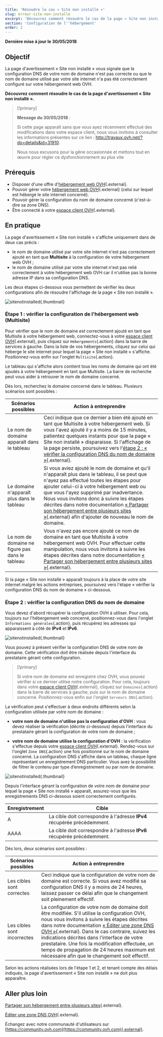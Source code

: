 ```yaml
---
title: 'Résoudre le cas « Site non installé »'
slug: erreur-site-non-installe
excerpt: 'Découvrez comment résoudre le cas de la page « Site non installé »'
section: 'Configuration de l''hébergement'
order: 2
---
```


**Dernière mise à jour le 30/05/2018**

## Objectif

La page d'avertissement « Site non installé » vous signale que la configuration DNS de votre nom de domaine n'est pas correcte ou que le nom de domaine utilisé par votre site internet n'a pas été correctement configuré sur votre hébergement web OVH.

**Découvrez comment résoudre le cas de la page d'avertissement « Site non installé ».**

> [!primary]
>
> **Message du 30/05/2018** :
> 
> Si cette page apparaît sans que vous ayez récemment effectué des modifications dans votre espace client, nous vous invitons à consulter les informations présentes sur ce lien : <http://travaux.ovh.net/?do=details&id=31910>.
> 
> Nous nous excusons pour la gêne occasionnée et mettons tout en œuvre pour régler ce dysfonctionnement au plus vite
>

## Prérequis

- Disposer d'une offre d'[hébergement web OVH](https://www.ovh.com/fr/hebergement-web/){.external}.
- Pouvoir gérer votre [hébergement web OVH](https://www.ovh.com/fr/hebergement-web/){.external} (celui sur lequel est hébergé le site internet concerné).
- Pouvoir gérer la configuration du nom de domaine concerné (c'est-à-dire sa zone DNS).
- Être connecté à votre [espace client OVH](https://www.ovh.com/auth/?action=gotomanager){.external}.

## En pratique

La page d'avertissement « Site non installé » s'affiche uniquement dans de deux cas précis :

- le nom de domaine utilisé par votre site internet n'est pas correctement ajouté en tant que **Multisite** à la configuration de votre hébergement web OVH ;
- le nom de domaine utilisé par votre site internet n'est pas relié correctement à votre hébergement web OVH car il n'utilise pas la bonne adresse IP dans sa configuration DNS.

Les deux étapes ci-dessous vous permettent de vérifier les deux configurations afin de résoudre l'affichage de la page « Site non installé ».

![sitenotinstalled](images/site-not-installed-webpage.png){.thumbnail}

### Étape 1 : vérifier la configuration de l'hébergement web (Multisite)

Pour vérifier que le nom de domaine est correctement ajouté en tant que Multisite à votre hébergement web, connectez-vous à votre [espace client OVH](https://www.ovh.com/auth/?action=gotomanager){.external}, puis cliquez sur `Hébergements`{.action} dans la barre de services à gauche. Dans la liste de vos hébergements, cliquez sur celui qui héberge le site internet pour lequel la page « Site non installé » s'affiche. Positionnez-vous enfin sur l'onglet `Multisite`{.action}.

Le tableau qui s'affiche alors contient tous les noms de domaine qui ont été ajoutés à votre hébergement en tant que Multisite. La barre de recherche peut vous aider à retrouver le nom de domaine concerné.

Dès lors, recherchez le domaine concerné dans le tableau. Plusieurs scénarios sont possibles :

|Scénarios possibles|Action à entreprendre|
|---|---|
|Le nom de domaine apparaît dans le tableau|Ceci indique que ce dernier a bien été ajouté en tant que Multisite à votre hébergement web. Si vous l'avez ajouté il y a moins de 15 minutes, patientez quelques instants pour que la page « Site non installé » disparaisse. Si l'affichage de la page persiste, poursuivez vers l'[étape 2 : « vérifier la configuration DNS du nom de domaine »](https://docs.ovh.com/fr/hosting/erreur-site-non-installe/#etape-2-verifier-la-configuration-dns-du-nom-de-domaine){.external}.|
|Le domaine n'apparaît plus dans le tableau|Si vous aviez ajouté le nom de domaine et qu'il n'apparaît plus dans le tableau, il se peut que n'ayez pas effectué toutes les étapes pour ajouter celui-ci à votre hébergement web ou que vous l'ayez supprimé par inadvertance. Nous vous invitons donc à suivre les étapes décrites dans notre documentation [« Partager son hébergement entre plusieurs sites »](https://docs.ovh.com/fr/hosting/multisites-configurer-un-multisite-sur-mon-hebergement-web/){.external} afin d'ajouter de nouveau le nom de domaine.|
|Le nom de domaine ne figure pas dans le tableau|Vous n'avez pas encore ajouté ce nom de domaine en tant que Multisite à votre hébergement web OVH. Pour effectuer cette manipulation, nous vous invitons à suivre les étapes décrites dans notre documentation [« Partager son hébergement entre plusieurs sites »](https://docs.ovh.com/fr/hosting/multisites-configurer-un-multisite-sur-mon-hebergement-web/){.external}.|

Si la page « Site non installé » apparaît toujours à la place de votre site internet malgré les actions entreprises, poursuivez vers l'étape « vérifier la configuration DNS du nom de domaine » ci-dessous.

### Étape 2 : vérifier la configuration DNS du nom de domaine

Vous devez d'abord récupérer la configuration OVH à utiliser. Pour cela, toujours sur l'hébergement web concerné, positionnez-vous dans l'onglet `Informations générales`{.action}, puis récupérez les adresses qui apparaissent à côté de **IPv4** et **IPv6**.

![sitenotinstalled](images/site-not-installed-know-a-records.png){.thumbnail}

Vous pouvez à présent vérifier la configuration DNS de votre nom de domaine. Cette vérification doit être réalisée depuis l'interface du prestataire gérant cette configuration.

> [!primary]
>
> Si votre nom de domaine est enregistré chez OVH, vous pouvez vérifier si ce dernier utilise notre configuration. Pour cela, toujours dans votre [espace client OVH](https://www.ovh.com/auth/?action=gotomanager){.external}, cliquez sur `Domaines`{.action} dans la barre de services à gauche, puis sur le nom de domaine concerné. Positionnez-vous enfin sur l'onglet `Serveurs DNS`{.action}.
>

La vérification peut s'effectuer à deux endroits différents selon la configuration utilisée par votre nom de domaine :

- **votre nom de domaine n'utilise pas la configuration d'OVH** : vous devez réaliser la vérification (décrite ci-dessous) depuis l'interface du prestataire gérant la configuration de votre nom de domaine ;

- **votre nom de domaine utilise la configuration d'OVH** : la vérification s'effectue depuis votre [espace client OVH](https://www.ovh.com/auth/?action=gotomanager){.external}. Rendez-vous sur l'onglet `Zone DNS`{.action} une fois positionné sur le nom de domaine concerné. La configuration DNS s'affiche dans un tableau, chaque ligne représentant un enregistrement DNS particulier. Vous avez la possibilité de filtrer le contenu par type d’enregistrement ou par nom de domaine.

![sitenotinstalled](images/site-not-installed-edit-ovh-dns-zone.png){.thumbnail}

Depuis l'interface gérant la configuration de votre nom de domaine pour lequel la page « Site non installé » apparaît, assurez-vous que les enregistrements DNS ci-dessous soient correctement configurés.

|Enregistrement|Cible|
|---|---|
|A|La cible doit correspondre à l'adresse **IPv4** récupérée précédemment.|
|AAAA|La cible doit correspondre à l'adresse **IPv6** récupérée précédemment.|

Dès lors, deux scénarios sont possibles :

|Scénarios possibles|Action à entreprendre|
|---|---|
|Les cibles sont correctes|Ceci indique que la configuration de votre nom de domaine est correcte. Si vous avez modifié sa configuration DNS il y a moins de 24 heures, laissez passer ce délai afin que le changement soit pleinement effectif.|
|Les cibles sont incorrectes|La configuration de votre nom de domaine doit être modifiée. S'il utilise la configuration OVH, nous vous invitons à suivre les étapes décrites dans notre documentation [« Éditer une zone DNS OVH »](https://docs.ovh.com/fr/domains/editer-ma-zone-dns/){.external}. Dans le cas contraire, suivez les indications décrites dans l'interface de votre prestataire. Une fois la modification effectuée, un temps de propagation de 24 heures maximum est nécessaire afin que le changement soit effectif.|

Selon les actions réalisées lors de l'étape 1 et 2, et tenant compte des délais indiqués, la page d'avertissement « Site non installé » ne doit plus apparaître.

## Aller plus loin 

[Partager son hébergement entre plusieurs sites](https://docs.ovh.com/fr/hosting/multisites-configurer-un-multisite-sur-mon-hebergement-web/){.external}.

[Éditer une zone DNS OVH](https://docs.ovh.com/fr/domains/editer-ma-zone-dns/){.external}.

Échangez avec notre communauté d'utilisateurs sur [https://community.ovh.com](https://community.ovh.com){.external}.